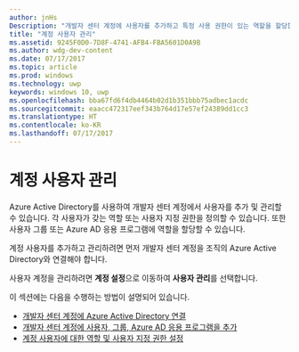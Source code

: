 ```yaml
---
author: jnHs
Description: "개발자 센터 계정에 사용자를 추가하고 특정 사용 권한이 있는 역할을 할당합니다."
title: "계정 사용자 관리"
ms.assetid: 9245F0D0-7D8F-4741-AFB4-FBA5601D0A9B
ms.author: wdg-dev-content
ms.date: 07/17/2017
ms.topic: article
ms.prod: windows
ms.technology: uwp
keywords: windows 10, uwp
ms.openlocfilehash: bba67fd6f4db4464b02d1b351bbb75adbec1acdc
ms.sourcegitcommit: eaacc472317eef343b764d17e57ef24389dd1cc3
ms.translationtype: HT
ms.contentlocale: ko-KR
ms.lasthandoff: 07/17/2017
---
```

# <a name="manage-account-users"></a>계정 사용자 관리

Azure Active Directory를 사용하여 개발자 센터 계정에서 사용자를 추가 및 관리할 수 있습니다. 각 사용자가 갖는 역할 또는 사용자 지정 권한을 정의할 수 있습니다. 또한 사용자 그룹 또는 Azure AD 응용 프로그램에 역할을 할당할 수 있습니다.

계정 사용자를 추가하고 관리하려면 먼저 개발자 센터 계정을 조직의 Azure Active Directory와 연결해야 합니다. 

사용자 계정을 관리하려면 **계정 설정**으로 이동하여 **사용자 관리**를 선택합니다.

이 섹션에는 다음을 수행하는 방법이 설명되어 있습니다.

-   [개발자 센터 계정에 Azure Active Directory 연결](associate-azure-ad-with-dev-center.md)
-   [개발자 센터 계정에 사용자, 그룹, Azure AD 응용 프로그램을 추가](add-users-groups-and-azure-ad-applications.md)
-   [계정 사용자에 대한 역할 및 사용자 지정 권한 설정](set-custom-permissions-for-account-users.md)



